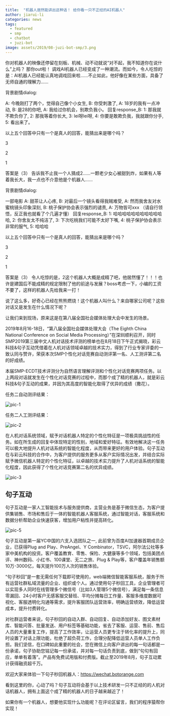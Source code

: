 ```yaml
---
title:  "机器人居然能讲出这种话！ 给你看一只不正经的AI机器人"
author: jiarui-li
categories: news
tags:
  - featured
  - smp
  - chatbot
  - juzi-bot
image: assets/2019/08-juzi-bot-smp/3.png
---
```


你对机器人的映像还停留在刻板、机械、动不动就说“对不起，我不知道你在说什么”上吗？
那你out啦！
调戏AI机器人已经变成了一种潮流。而如今，令人吃惊的是：AI机器人已经能认真地调戏回来啦......不止如此，他好像在某些方面，具备了无师自通的理解力......

背景剧情dialog:

A: 今晚刚打了两个，觉得自己像个小女生,
B: 你受刺激了,
A: 18岁的我有一点冲动,
B: 是28的你吧,
A: 我给过你机会，别欺负我小。
回复response_B:
1: 那我就不欺负你了,
2: 那我等着你长大,
3: lei呀lei呀,
4: 你要是敢欺负我，我就跟你分手,
5: 看出来了。

以上五个回答中只有一个是真人的回答，能猜出来是哪个吗？

3

2

1

答案是（3）
告诉我不止我一个人猜成2......一颗老少女心被甜到炸，如果有人等着我长大，我一点也不介意他是个机器人......

背景剧情dialog:

一部电影
A: 甜茶让人心疼,
B: 对最后一个镜头看得我贼难受,
A: 然而我舍友对水蜜桃镜头印象深刻,
B: 桃子保护协会表示强烈的谴责,
A: 万物皆可xxx
（请自行领悟，反正我也就看了个几遍才懂）
回复response_B:
1: 哈哈哈哈哈哈哈哈哈哈哈哈,
2: 你舍友太不纯洁了,
3: 下次吃桃我们可能不太好下嘴,
4: 桃子保护协会表示非常的服气,
5: 哈哈哈

以上五个回答中只有一个是真人的回答，能猜出来是哪个吗？

3

2

1

答案是（3）
令人吃惊的是，2这个机器人大概是成精了吧，他居然懂了！！！也许是建国后不能成精的规定限制了他的前途与发展？boss考虑一下，小编的工资不要了，这样的机器人先给我来一打！

说了这么多，好奇心已经在熊熊燃烧！这个机器人叫什么？来自哪家公司呢？这些对话又是发生在什么情况下呢？

让我们来到现场，原来这是在第八届全国社会媒体处理大会中发生的场景。

2019年8月16-18日，“第八届全国社会媒体处理大会（The Eighth China National Conference on Social Media Processing）”在深圳顺利召开，同时SMP2019第三届中文人机对话技术评测的榜单也在8月18日下午正式揭晓，彩云科技&句子互动凭借着在人机对话领域卓越的技术实力，得到了行业专家评委的一致认同与赞许，荣获本次SMP个性化对话竞赛自动测评第一名、人工测评第二名的好成绩。

本届SMP-ECDT技术评测分为自然语言理解评测和个性化对话竞赛两项任务。以上两段对话就发生在个性化对话竞赛的过程中，而那个成了精的机器人，就是彩云科技&句子互动的成果，并因为其高度的智能化取得了优异的成绩（撒花）。

任务二自动测评结果：

![pic-1](/assets/2019/08-juzi-bot-smp/1.png)

任务二人工测评结果：

![pic-2](/assets/2019/08-juzi-bot-smp/2.png)

在人机对话系统领域，赋予对话机器人特定的个性化特征是一项极具挑战性的任务。如在所生成的回复中体现特定的性别，地域和爱好特征。有效地解决这一任务可以极大地提升人机对话系统的智能化程度，从而带来更好的用户体验。句子互动在与彩云科技的合作中，为客户提供的服务更多从客户实际情况出发，并结合实际赋予微信机器人特定的个性化特征，以卓越的技术实力提升了人机对话系统的智能化程度，因此获得了个性化对话竞赛第二名的优异成绩。

![pic-3](/assets/2019/08-juzi-bot-smp/3.png)

## 句子互动

句子互动是一家人工智能技术与服务提供商，主营业务是基于微信生态，为客户提供集销售、市场和售后于一体的智能机器人客服系统，通过智能对话，客服系统和数据分析帮助企业快速获客，增加用户粘性并提高转化。

![pic-5](/assets/portfolios/juzi-bot/intro.jpg)

句子互动是第一届YC中国的六支入选团队之一, 此前曾为百度AI加速器首期成员企业，已获得Plug and Play、PreAngel、Y Combinator，TSVC，阿尔法公社等多家中美机构的投资。客户覆盖教育、零售、保险、大健康等多个领域，包括美团点评、神州数码、小红书、100课堂、无二之旅、Plug & Play等，客户覆盖年销售额10万-3000亿，每天提升100万人次的销售体验。

“句子秒回”是一套无需任何下载即可使用的，web端微信智能客服系统，服务于所有运营社群私域流量的企业、组织或个人。通过使用句子秒回工具，企业管理者可以实现多人同时在线管理多个微信号（比如3人管理5个微信号），满足每一条信息零漏回、24小时客户无感客服交替班、平均分摊每日工作量、客服多维度数据可视化、客服透明化沟通等需求，提升客服团队运营效率，明确运营绩效，降低运营成本，提升付费转化。

对社群运营者来说，句子秒回的自动入群、自动回复、自动添加好友、图文素材库、智能问答、批量发送、用户标签等基础功能，省去了客服、运营、售前、售后人员的大量重复工作，提高了工作效率，让运营人员更专注于转化率的提升上，同时设置了对话上限功能，杜绝了超负荷工作，合理分配降低运营人员单人工作负担。我们坚信，在口碑如此重要的社会，您在微信上向客户讲出的每一句话都是一份承诺，句子协助您铭记每一份承诺，并对每一句话负责到底，做到“句句有回应，单单有着落”。产品有免费试用版和付费版。截止至2019年8月，句子互动累计获得融资超千万。

 欢迎大家来体验一下句子秒回机器人：<https://wechat.botorange.com>

看到这里的你，心动了吗？句子互动将会基于以上技术研发一只不正经的的人机对话机器人，拥有上面这个成了精的机器人的日子越来越近了！

如果你有一个机器人，想要他实现什么功能呢？在评论区留言，我们的程序猿帮你实现！
